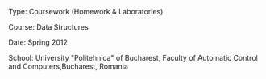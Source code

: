 Type: Coursework (Homework & Laboratories)

Course: Data Structures

Date: Spring 2012

School: University "Politehnica" of Bucharest, Faculty of Automatic Control and Computers,Bucharest, Romania
